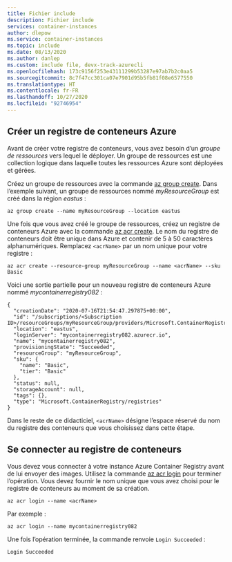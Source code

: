 ```yaml
---
title: Fichier include
description: Fichier include
services: container-instances
author: dlepow
ms.service: container-instances
ms.topic: include
ms.date: 08/13/2020
ms.author: danlep
ms.custom: include file, devx-track-azurecli
ms.openlocfilehash: 173c9156f253e43111299b53287e97ab7b2c0aa5
ms.sourcegitcommit: 8c7f47cc301ca07e7901d95b5fb81f08e6577550
ms.translationtype: HT
ms.contentlocale: fr-FR
ms.lasthandoff: 10/27/2020
ms.locfileid: "92746954"
---
```

## <a name="create-azure-container-registry"></a>Créer un registre de conteneurs Azure

Avant de créer votre registre de conteneurs, vous avez besoin d’un *groupe de ressources* vers lequel le déployer. Un groupe de ressources est une collection logique dans laquelle toutes les ressources Azure sont déployées et gérées.

Créez un groupe de ressources avec la commande [az group create][az-group-create]. Dans l’exemple suivant, un groupe de ressources nommé *myResourceGroup* est créé dans la région *eastus* :

```azurecli
az group create --name myResourceGroup --location eastus
```

Une fois que vous avez créé le groupe de ressources, créez un registre de conteneurs Azure avec la commande [az acr create][az-acr-create]. Le nom du registre de conteneurs doit être unique dans Azure et contenir de 5 à 50 caractères alphanumériques. Remplacez `<acrName>` par un nom unique pour votre registre :

```azurecli
az acr create --resource-group myResourceGroup --name <acrName> --sku Basic
```

Voici une sortie partielle pour un nouveau registre de conteneurs Azure nommé *mycontainerregistry082* :

```output
{
  "creationDate": "2020-07-16T21:54:47.297875+00:00",
  "id": "/subscriptions/<Subscription ID>/resourceGroups/myResourceGroup/providers/Microsoft.ContainerRegistry/registries/mycontainerregistry082",
  "location": "eastus",
  "loginServer": "mycontainerregistry082.azurecr.io",
  "name": "mycontainerregistry082",
  "provisioningState": "Succeeded",
  "resourceGroup": "myResourceGroup",
  "sku": {
    "name": "Basic",
    "tier": "Basic"
  },
  "status": null,
  "storageAccount": null,
  "tags": {},
  "type": "Microsoft.ContainerRegistry/registries"
}
```

Dans le reste de ce didacticiel, `<acrName>` désigne l’espace réservé du nom du registre des conteneurs que vous choisissez dans cette étape.

## <a name="log-in-to-container-registry"></a>Se connecter au registre de conteneurs

Vous devez vous connecter à votre instance Azure Container Registry avant de lui envoyer des images. Utilisez la commande [az acr login][az-acr-login] pour terminer l’opération. Vous devez fournir le nom unique que vous avez choisi pour le registre de conteneurs au moment de sa création.

```azurecli
az acr login --name <acrName>
```

Par exemple :

```azurecli
az acr login --name mycontainerregistry082
```

Une fois l’opération terminée, la commande renvoie `Login Succeeded` :

```output
Login Succeeded
```

<!-- LINKS - Internal -->
[az-acr-create]: /cli/azure/acr#az-acr-create
[az-acr-login]: /cli/azure/acr#az-acr-login
[az-group-create]: /cli/azure/group#az-group-create
